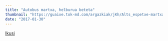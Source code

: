```yaml
---
title: "Autobus martxa, helburua beteta"
thumbnail: "https://guaixe.tok-md.com/argazkiak/jKh/Alts_espetxe-martxa-2017-1-28/cache/IMG_0789_content.jpg"
date: "2017-01-30"
---
```

[Ikusi](https://guaixe.eus/altsasu/1485767311358-autobus-martxa-helburua-beteta)
